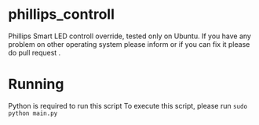 # phillips_controll
Phillips Smart LED controll override, tested only on Ubuntu. 
If you have any problem on other operating system please inform or if you can fix it please do pull request .

# Running
Python is required to run this script
To execute this script, please run 
`sudo python main.py`
